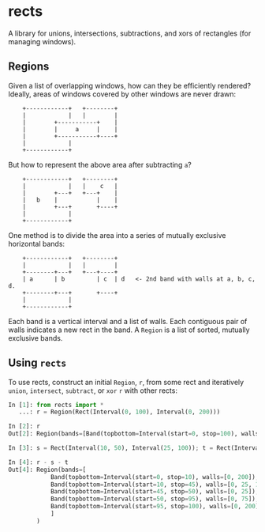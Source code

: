 # rects

A library for unions, intersections, subtractions, and xors of rectangles (for managing windows).

Regions
-------
Given a list of overlapping windows, how can they be efficiently rendered?
Ideally, areas of windows covered by other windows are never drawn:

```
    +------------+   +--------+
    |            |   |        |
    |        +-----------+    |
    |        |     a     |    |
    |        +-----------+----+
    |            |
    +------------+
```

But how to represent the above area after subtracting `a`?
```
    +------------+   +--------+
    |            |   |    c   |
    |        +---+   +---+    |
    |   b    |           |    |
    |        +---+       +----+
    |            |
    +------------+
```

One method is to divide the area into a series of mutually exclusive horizontal bands:
```
    +------------+   +--------+
    |            |   |        |
    +--------+---+   +---+----+
    | a      | b         | c  | d   <- 2nd band with walls at a, b, c, d.
    +--------+---+       +----+
    |            |
    +------------+
```

Each band is a vertical interval and a list of walls. Each contiguous pair of walls indicates a new rect in the band.
A `Region` is a list of sorted, mutually exclusive bands.

Using `rects`
------------
To use rects, construct an initial `Region`, `r`, from some rect and iteratively
`union`, `intersect`, `subtract`, or `xor` `r` with other rects:
```py
In [1]: from rects import *
   ...: r = Region(Rect(Interval(0, 100), Interval(0, 200)))

In [2]: r
Out[2]: Region(bands=[Band(topbottom=Interval(start=0, stop=100), walls=[0, 200])])

In [3]: s = Rect(Interval(10, 50), Interval(25, 100)); t = Rect(Interval(45, 95), Interval(75, 200))

In [4]: r - s - t
Out[4]: Region(bands=[
            Band(topbottom=Interval(start=0, stop=10), walls=[0, 200]),
            Band(topbottom=Interval(start=10, stop=45), walls=[0, 25, 100, 200]),
            Band(topbottom=Interval(start=45, stop=50), walls=[0, 25]),
            Band(topbottom=Interval(start=50, stop=95), walls=[0, 75]),
            Band(topbottom=Interval(start=95, stop=100), walls=[0, 200]),
            ]
        )
```
